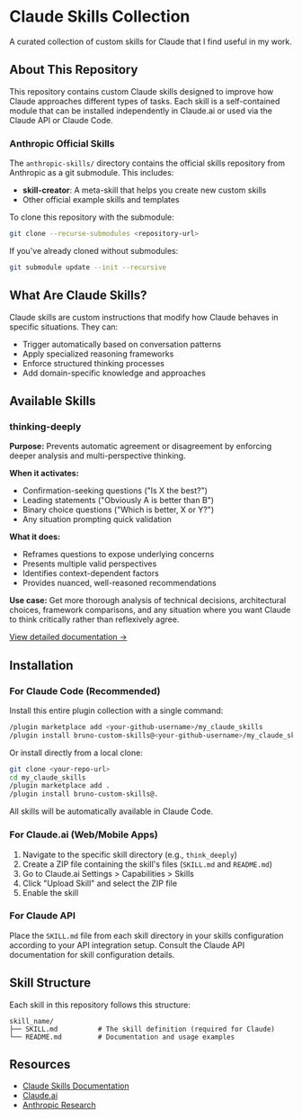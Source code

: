 # Claude Skills Collection

A curated collection of custom skills for Claude that I find useful in my work. 

## About This Repository

This repository contains custom Claude skills designed to improve how Claude approaches different types of tasks. Each skill is a self-contained module that can be installed independently in Claude.ai or used via the Claude API or Claude Code.

### Anthropic Official Skills

The `anthropic-skills/` directory contains the official skills repository from Anthropic as a git submodule. This includes:
- **skill-creator**: A meta-skill that helps you create new custom skills
- Other official example skills and templates

To clone this repository with the submodule:
```bash
git clone --recurse-submodules <repository-url>
```

If you've already cloned without submodules:
```bash
git submodule update --init --recursive
```

## What Are Claude Skills?

Claude skills are custom instructions that modify how Claude behaves in specific situations. They can:
- Trigger automatically based on conversation patterns
- Apply specialized reasoning frameworks
- Enforce structured thinking processes
- Add domain-specific knowledge and approaches

## Available Skills

### thinking-deeply

**Purpose:** Prevents automatic agreement or disagreement by enforcing deeper analysis and multi-perspective thinking.

**When it activates:**
- Confirmation-seeking questions ("Is X the best?")
- Leading statements ("Obviously A is better than B")
- Binary choice questions ("Which is better, X or Y?")
- Any situation prompting quick validation

**What it does:**
- Reframes questions to expose underlying concerns
- Presents multiple valid perspectives
- Identifies context-dependent factors
- Provides nuanced, well-reasoned recommendations

**Use case:** Get more thorough analysis of technical decisions, architectural choices, framework comparisons, and any situation where you want Claude to think critically rather than reflexively agree.

[View detailed documentation →](./think_deeply/README.md)

## Installation

### For Claude Code (Recommended)

Install this entire plugin collection with a single command:

```bash
/plugin marketplace add <your-github-username>/my_claude_skills
/plugin install bruno-custom-skills@<your-github-username>/my_claude_skills
```

Or install directly from a local clone:

```bash
git clone <your-repo-url>
cd my_claude_skills
/plugin marketplace add .
/plugin install bruno-custom-skills@.
```

All skills will be automatically available in Claude Code.

### For Claude.ai (Web/Mobile Apps)

1. Navigate to the specific skill directory (e.g., `think_deeply`)
2. Create a ZIP file containing the skill's files (`SKILL.md` and `README.md`)
3. Go to Claude.ai Settings > Capabilities > Skills
4. Click "Upload Skill" and select the ZIP file
5. Enable the skill

### For Claude API

Place the `SKILL.md` file from each skill directory in your skills configuration according to your API integration setup. Consult the Claude API documentation for skill configuration details.

## Skill Structure

Each skill in this repository follows this structure:

```
skill_name/
├── SKILL.md          # The skill definition (required for Claude)
└── README.md         # Documentation and usage examples
```

## Resources

- [Claude Skills Documentation](https://support.claude.com/en/articles/12512198-how-to-create-custom-skills)
- [Claude.ai](https://claude.ai)
- [Anthropic Research](https://www.anthropic.com/research)
